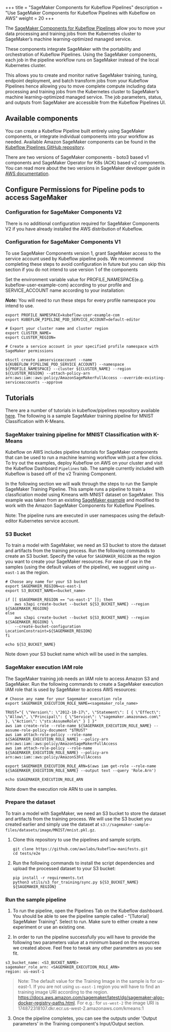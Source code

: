 +++
title = "SageMaker Components for Kubeflow Pipelines"
description = "Use SageMaker Components for Kubeflow Pipelines with Kubeflow on AWS"
weight = 20
+++

The [SageMaker Components for Kubeflow Pipelines](https://docs.aws.amazon.com/sagemaker/latest/dg/kubernetes-sagemaker-components-for-kubeflow-pipelines.html) allow you to move your data processing and training jobs from the Kubernetes cluster to SageMaker’s machine learning-optimized managed service. 

These components integrate SageMaker with the portability and orchestration of Kubeflow Pipelines. Using the SageMaker components, each job in the pipeline workflow runs on SageMaker instead of the local Kubernetes cluster. 

This allows you to create and monitor native SageMaker training, tuning, endpoint deployment, and batch transform jobs from your Kubeflow Pipelines hence allowing you to move complete compute including data processing and training jobs from the Kubernetes cluster to SageMaker’s machine learning-optimized managed service. The job parameters, status, and outputs from SageMaker are accessible from the Kubeflow Pipelines UI. 

## Available components

You can create a Kubeflow Pipeline built entirely using SageMaker components, or integrate individual components into your workflow as needed. Available Amazon SageMaker components can be found in the [Kubeflow Pipelines GitHub repository](https://github.com/kubeflow/pipelines/tree/master/components/aws/sagemaker).

There are two versions of SageMaker components - boto3 based v1 components and SageMaker Operator for K8s (ACK) based v2 components. You can read more about the two versions in SageMaker developer guide in [AWS documentation](https://docs.aws.amazon.com/sagemaker/latest/dg/kubernetes-sagemaker-components-for-kubeflow-pipelines.html#kubeflow-pipeline-components).


## Configure Permissions for Pipeline pods to access SageMaker


### Configuration for SageMaker Components V2

There is no additional configuration required for SageMaker Components V2 if you have already installed the AWS distribution of Kubeflow.

### Configuration for SageMaker Components V1

To use SageMaker Components version 1, grant SageMaker access to the service account used by Kubeflow pipeline pods. We recommend completing these steps to avoid configuration in future but you can skip this section if you do not intend to use version 1 of the components


Set the environment variable value for PROFILE_NAMESPACE(e.g. kubeflow-user-example-com) according to your profile and SERVICE_ACCOUNT name according to your installation:

***Note:***
You will need to run these steps for every profile namespace you intend to use.
```
export PROFILE_NAMESPACE=kubeflow-user-example-com
export KUBEFLOW_PIPELINE_POD_SERVICE_ACCOUNT=default-editor
```

```
# Export your cluster name and cluster region
export CLUSTER_NAME=
export CLUSTER_REGION=
```

```     
# Create a service account in your specified profile namespace with SageMaker permissions

eksctl create iamserviceaccount --name ${KUBEFLOW_PIPELINE_POD_SERVICE_ACCOUNT} --namespace ${PROFILE_NAMESPACE} --cluster ${CLUSTER_NAME} --region ${CLUSTER_REGION} --attach-policy-arn arn:aws:iam::aws:policy/AmazonSageMakerFullAccess --override-existing-serviceaccounts --approve
```


## Tutorials

There are a number of tutorials in kubeflow/pipelines repository available [here](https://github.com/kubeflow/pipelines/tree/master/samples/contrib/aws-samples). The following is a sample SageMaker training pipeline for MNIST Classification with K-Means.

### SageMaker training pipeline for MNIST Classification with K-Means

Kubeflow on AWS includes pipeline tutorials for SageMaker components that can be used to run a machine learning workflow with just a few clicks. To try out the examples, deploy Kubeflow on AWS on your cluster and visit the Kubeflow Dashboard `Pipelines` tab. The sample currently included with Kubeflow is based off of the v2 Training Component.

In the following section we will walk through the steps to run the Sample SageMaker Training Pipeline. This sample runs a pipeline to train a classficiation model using Kmeans with MNIST dataset on SageMaker. This example was taken from an existing [SageMaker example](https://github.com/aws/amazon-sagemaker-examples/blob/8279abfcc78bad091608a4a7135e50a0bd0ec8bb/sagemaker-python-sdk/1P_kmeans_highlevel/kmeans_mnist.ipynb) and modified to work with the Amazon SageMaker Components for Kubeflow Pipelines. 

Note:  The pipeline runs are executed in user namespaces using the default-editor Kubernetes service account.

### S3 Bucket
To train a model with SageMaker, we need an S3 bucket to store the dataset and artifacts from the training process. Run the following commands to create an S3 bucket. Specify the value for `SAGEMAKER_REGION` as the region you want to create your SageMaker resources. For ease of use in the samples (using the default values of the pipeline), we suggest using `us-east-1` as the region.

```
# Choose any name for your S3 bucket
export SAGEMAKER_REGION=us-east-1
export S3_BUCKET_NAME=<bucket_name>

if [[ $SAGEMAKER_REGION == "us-east-1" ]]; then
    aws s3api create-bucket --bucket ${S3_BUCKET_NAME} --region ${SAGEMAKER_REGION}
else
    aws s3api create-bucket --bucket ${S3_BUCKET_NAME} --region ${SAGEMAKER_REGION} \
    --create-bucket-configuration LocationConstraint=${SAGEMAKER_REGION}
fi

echo ${S3_BUCKET_NAME}
```
Note down your S3 bucket name which will be used in the samples.

### SageMaker execution IAM role
The SageMaker training job needs an IAM role to access Amazon S3 and SageMaker. Run the following commands to create a SageMaker execution IAM role that is used by SageMaker to access AWS resources:

```
# Choose any name for your Sagemaker execution role
export SAGEMAKER_EXECUTION_ROLE_NAME=<sagemaker_role_name>

TRUST="{ \"Version\": \"2012-10-17\", \"Statement\": [ { \"Effect\": \"Allow\", \"Principal\": { \"Service\": \"sagemaker.amazonaws.com\" }, \"Action\": \"sts:AssumeRole\" } ] }"
aws iam create-role --role-name ${SAGEMAKER_EXECUTION_ROLE_NAME} --assume-role-policy-document "$TRUST"
aws iam attach-role-policy --role-name ${SAGEMAKER_EXECUTION_ROLE_NAME} --policy-arn arn:aws:iam::aws:policy/AmazonSageMakerFullAccess
aws iam attach-role-policy --role-name ${SAGEMAKER_EXECUTION_ROLE_NAME} --policy-arn arn:aws:iam::aws:policy/AmazonS3FullAccess

export SAGEMAKER_EXECUTION_ROLE_ARN=$(aws iam get-role --role-name ${SAGEMAKER_EXECUTION_ROLE_NAME} --output text --query 'Role.Arn')

echo $SAGEMAKER_EXECUTION_ROLE_ARN
```
Note down the execution role ARN to use in samples.



### Prepare the dataset

To train a model with SageMaker, we need an S3 bucket to store the dataset and artifacts from the training process. We will use the S3 bucket you created earlier and simply use the dataset at `s3://sagemaker-sample-files/datasets/image/MNIST/mnist.pkl.gz`.

1. Clone this repository to use the pipelines and sample scripts.
    ```
    git clone https://github.com/awslabs/kubeflow-manifests.git
    cd tests/e2e
    ```
1. Run the following commands to install the script dependencies and upload the processed dataset to your S3 bucket:
    ```
    pip install -r requirements.txt
    python3 utils/s3_for_training/sync.py ${S3_BUCKET_NAME} ${SAGEMAKER_REGION}
    ```

### Run the sample pipeline

1. To run the pipeline, open the Pipelines Tab on the Kubeflow dashboard. You should be able to see the pipeline sample called - "[Tutorial] SageMaker Training". Select to run. Make sure to either create a new experiment or use an existing one. 

2. In order to run the pipeline successfully you will have to provide the following two parameters value at a minimum based on the resources we created above. Feel free to tweak any other parameters as you see fit.  

```
s3_bucket_name: <S3_BUCKET_NAME>
sagemaker_role_arn: <SAGEMAKER_EXECUTION_ROLE_ARN>
region: us-east-1
```
> Note: The default value for the Training Image in the sample is for us-east-1. If you are not using `us-east-1` region you will have to find an training image URI according to the region. https://docs.aws.amazon.com/sagemaker/latest/dg/sagemaker-algo-docker-registry-paths.html. For e.g.: for `us-west-2` the image URI is 174872318107.dkr.ecr.us-west-2.amazonaws.com/kmeans:1

3. Once the pipeline completes, you can see the outputs under 'Output parameters' in the Training component's Input/Output section.
